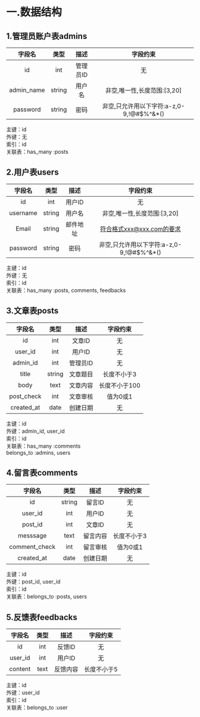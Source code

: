# 一.数据结构
## 1.管理员账户表admins

| 字段名 | 类型 | 描述 | 字段约束 |
| :-: | :-: | :-: | :-: |
| id | int | 管理员ID | 无 |
| admin_name | string | 用户名 | 非空,唯一性,长度范围:[3,20] |
| password | string | 密码 | 非空,只允许用以下字符:a-z,0-9,!@#$%^&*() |

主键：id <br>
外键：无 <br>
索引：id <br>
关联表：has_many :posts <br>

## 2.用户表users

| 字段名 | 类型 | 描述 | 字段约束 |
| :-: | :-: | :-: | :-: |
| id | int | 用户ID | 无 |
| username | string | 用户名 | 非空,唯一性,长度范围:[3,20] |
| Email | string | 邮件地址 | 符合格式xxx@xxx.com的要求 |
| password | string | 密码 | 非空,只允许用以下字符:a-z,0-9,!@#$%^&*() |

主键：id <br>
外键：无 <br>
索引：id <br>
关联表：has_many :posts, comments, feedbacks <br>

## 3.文章表posts

| 字段名 | 类型 | 描述 | 字段约束 |
| :-: | :-: | :-: | :-: |
| id | int | 文章ID | 无 |
| user_id | int | 用户ID | 无 |
| admin_id | int | 管理员ID | 无 |
| title | string | 文章题目 | 长度不小于3 |
| body | text | 文章内容 | 长度不小于100 |
| post_check | int | 文章审核 | 值为0或1 |
| created_at | date | 创建日期 | 无 |

主键：id <br>
外键：admin_id, user_id <br>
索引：id <br>
关联表：has_many :comments <br>
       belongs_to :admins, users <br>

## 4.留言表comments

| 字段名 | 类型 | 描述 | 字段约束 |
| :-: | :-: | :-: | :-: |
| id | string | 留言ID | 无 |
| user_id | int | 用户ID | 无 |
| post_id | int | 文章ID | 无 |
| messsage | text | 留言内容 | 长度不小于3 |
| comment_check | int | 留言审核 | 值为0或1 |
| created_at | date | 创建日期 | 无 |

主键：id <br>
外键：post_id, user_id <br>
索引：id <br>
关联表：belongs_to :posts, users <br>

## 5.反馈表feedbacks

| 字段名 | 类型 | 描述 | 字段约束 |
| :-: | :-: | :-: | :-: |
| id | int | 反馈ID | 无 |
| user_id | int | 用户ID | 无 |
| content | text | 反馈内容 | 长度不小于5 |

主键：id <br>
外键：user_id <br>
索引：id <br>
关联表：belongs_to :user <br>


